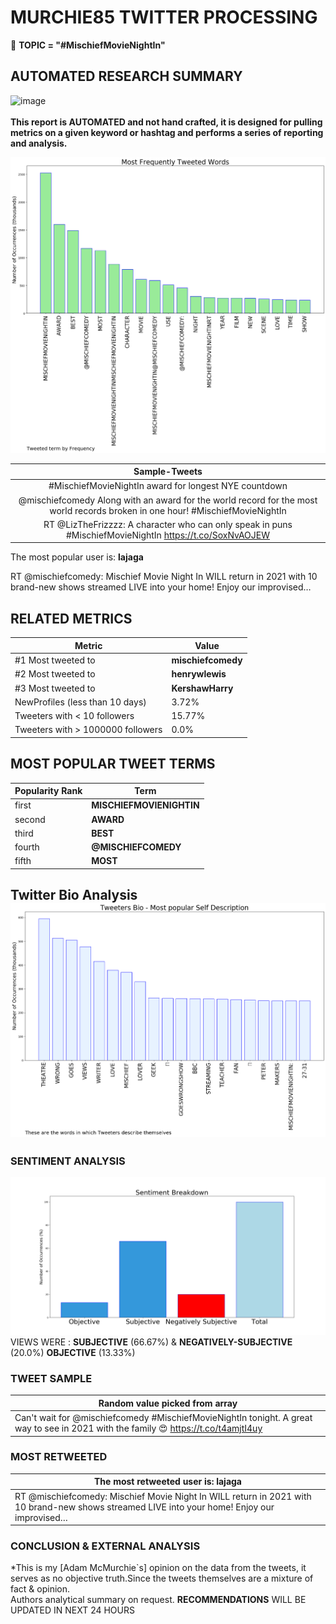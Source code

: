 # MURCHIE85 TWITTER PROCESSING 
&#x1F34E; **TOPIC = "#MischiefMovieNightIn"**

## AUTOMATED RESEARCH SUMMARY

![image](https://marketingplatform.google.com/about/static/images/gmp/analytics-smb-benefit.jpg)
<br></br>
<b> This report is AUTOMATED and not hand crafted, it is designed for pulling metrics on a given keyword or hashtag and performs a series of reporting and analysis.</b>



![image](TWEETS.png)



|                **Sample-Tweets**        |
| :-------------: |
| #MischiefMovieNightIn award for longest NYE countdown |
| @mischiefcomedy Along with an award for the world record for the most world records broken in one hour!  #MischiefMovieNightIn |
| RT @LizTheFrizzzz: A character who can only speak in puns #MischiefMovieNightIn https://t.co/SoxNvAOJEW |

The most popular user is: **lajaga**
<div class="alert alert-block alert-danger"> RT @mischiefcomedy: Mischief Movie Night In WILL return in 2021 with 10 brand-new shows streamed LIVE into your home! Enjoy our improvised…</div>

## RELATED METRICS<br>
| Metric | Value |
| ------------- | ------------- |
| #1 Most tweeted to  | **mischiefcomedy** |
| #2 Most tweeted to  | **henrywlewis** |
| #3 Most tweeted to  | **KershawHarry** |
| NewProfiles (less than 10 days) | 3.72%  |
| Tweeters with < 10 followers  | 15.77%|
| Tweeters with > 1000000 followers  | 0.0%  |



## MOST POPULAR TWEET TERMS 


| Popularity Rank  | Term |
| ------------- | ------------- |
| first  | **MISCHIEFMOVIENIGHTIN**  |
| second  | **AWARD**  |
| third  | **BEST** |
| fourth  | **@MISCHIEFCOMEDY**  |
| fifth  | **MOST**  |


## Twitter Bio Analysis![image](BIO.png)
### SENTIMENT ANALYSIS
![image](sentiment.png)
VIEWS WERE : **SUBJECTIVE**  (66.67%) & **NEGATIVELY-SUBJECTIVE** (20.0%) **OBJECTIVE** (13.33%)

### TWEET SAMPLE 
| Random value picked from array |
| ------------- |
|Can't wait for @mischiefcomedy #MischiefMovieNightIn tonight. A great way to see in 2021 with the family 😍 https://t.co/t4amjtI4uy |

### MOST RETWEETED 

| The most retweeted user is: **lajaga**  |
| ------------- |
| RT @mischiefcomedy: Mischief Movie Night In WILL return in 2021 with 10 brand-new shows streamed LIVE into your home! Enjoy our improvised… |

### CONCLUSION & EXTERNAL ANALYSIS

*This is my [Adam McMurchie`s] opinion on the data from the tweets, it serves as no objective truth.Since the tweets themselves are a mixture of fact & opinion.<br>
Authors analytical summary on request.
**RECOMMENDATIONS** WILL BE UPDATED IN NEXT  24 HOURS <br>